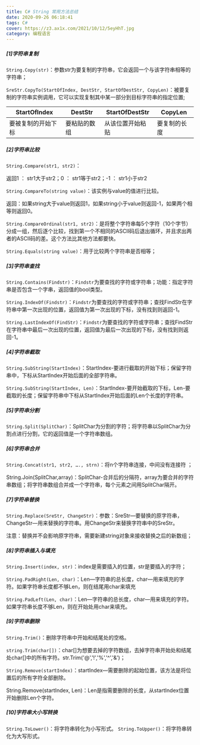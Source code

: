 ```yaml
---
title: C# String 常用方法总结
date: 2020-09-26 06:18:41
tags: C#
cover: https://z3.ax1x.com/2021/10/12/5eyHhT.jpg
category: 编程语言
---
```




##### [1]字符串复制

`String.Copy(str)`：参数str为要复制的字符串，它会返回一个与该字符串相等的字符串；

`SreStr.CopyTo(StartOfIndex, DestStr, StartOfDestStr, CopyLen)`：被要复制的字符串实例调用，它可以实现复制其中某一部分到目标字符串的指定位置;

| StartOfIndex       | DestStr      | StartOfDestStr   | CopyLen      |
| ------------------ | ------------ | ---------------- | ------------ |
| 要被复制的开始下标 | 要粘贴的数组 | 从该位置开始粘贴 | 要复制的长度 |

##### [2]字符串比较

`String.Compare(str1, str2)`：

返回1 ： str1大于str2；0 ： str1等于str2；-1 ： str1小于str2

`String.CompareTo(string value)`：该实例与value的值进行比较。

返回：如果string大于value则返回1，如果string小于value则返回-1，如果两个相等则返回0。 

`String.CompareOrdinal(str1, str2)`：是将整个字符串每5个字符（10个字节）分成一组，然后逐个比较，找到第一个不相同的ASCII码后退出循环，并且求出两者的ASCII码的差。这个方法比其他方法都要快。

`String.Equals(string value)`：用于比较两个字符串是否相等；

##### [3]字符串查找

`String.Contains(Findstr)`：`Findstr`为要查找的字符或字符串；功能：指定字符串是否包含一个字串，返回值的bool类型。

`String.IndexOf(Findstr)`：`Findstr`为要查找的字符或字符串；查找FindStr在字符串中第一次出现的位置，返回值为第一次出现的下标，没有找到则返回-1。

`String.LastIndexOf(FindStr)`：`Findstr`为要查找的字符或字符串；查找FindStr在字符串中最后一次出现的位置，返回值为最后一次出现的下标，没有找到则返回-1。

##### [4]字符串截取

`String.SubString(StartIndex)`：StartIndex-要进行截取的开始下标；保留字符串中，下标从StartIndex开始后面的全部字符串。

`String.SubString(StartIndex, Len)`：StartIndex-要开始截取的下标，Len-要截取的长度；保留字符串中下标从StartIndex开始后面的Len个长度的字符串。

##### [5]字符串分割

`String.Split(SplitChar)`：SplitChar为分割的字符；将字符串以SplitChar为分割点进行分割，它的返回值是一个字符串数组。

##### [6]字符串合并

`String.Concat(str1, str2, …., strn)`：将n个字符串连接，中间没有连接符 ；

String.Join(SplitChar,array)：SplitChar-合并后的分隔符，array为要合并的字符串数组；将字符串数组合并成一个字符串，每个元素之间用SplitChar隔开。

##### [7]字符串替换

`String.Replace(SreStr, ChangeStr)`：参数：SreStr—要替换的原字符串，ChangeStr—用来替换的字符串。用ChangeStr来替换字符串中的SreStr。

注意：替换并不会影响原字符串，需要新建string对象来接收替换之后的新数组；

##### [8]字符串插入与填充

`String.Insert(index, str)`：index是需要插入的位置，str是要插入的字符； 

`String.PadRight(Len, char)`：Len—字符串的总长度，char—用来填充的字符。如果字符串长度都不够Len，则在结尾用char来填充 

`String.PadLeft(Len, char)`：Len—字符串的总长度，char—用来填充的字符。如果字符串长度不够Len，则在开始处用char来填充。

##### [9]字符串删除

`String.Trim()`：删除字符串中开始和结尾处的空格。

`string.Trim(char[])`：char[]为想要去掉的字符数组，去掉字符串开始处和结尾处char[]中的所有字符。str.Trim('@','!','%','^','&')；

`String.Remove(startIndex)`：startIndex—需要删除的起始位置，该方法是将位置后的所有字符全部删除。

String.Remove(startIndex, Len)：Len是指需要删除的长度，从startIndex位置开始删除Len个字符。

##### [10]字符串大小写转换

`String.ToLower()`：将字符串转化为小写形式。
`String.ToUpper()`：将字符串转化为大写形式。

